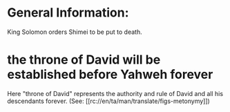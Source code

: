 # General Information:

King Solomon orders Shimei to be put to death.

# the throne of David will be established before Yahweh forever

Here "throne of David" represents the authority and rule of David and all his descendants forever. (See: [[rc://en/ta/man/translate/figs-metonymy]])

